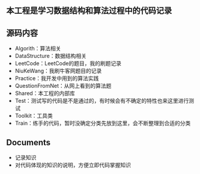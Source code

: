 ## 本工程是学习数据结构和算法过程中的代码记录

## 源码内容
- Algorith：算法相关
- DataStructure：数据结构相关
- LeetCode：LeetCode的题目，我的刷题记录
- NiuKeWang：我刷牛客网题目的记录
- Practice：我开发中用到的算法实践
- QuestionFromNet：从网上看到的算法题
- Shared：本工程的内部库
- Test：测试写的代码是不是通过的，有时候会有不确定的特性也来这里进行测试
- Toolkit：工具类
- Train：练手的代码，暂时没确定分类先放到这里，会不断整理到合适的分类

## Documents
- 记录知识
- 对代码体现的知识的说明，方便立即代码掌握知识